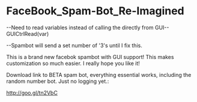 FaceBook_Spam-Bot_Re-Imagined
=============================

--Need to read variables instead of calling the directly from GUI-- GUICtrlRead(var)

--Spambot will send a set number of '3's until I fix this.

This is a brand new facebok spambot with GUI support! This makes customization so much easier. I really hope you like it!


Download link to BETA spam bot, everything essential works, including the random number bot. Just no logging yet.:

http://goo.gl/tn2VbC



